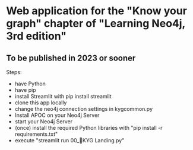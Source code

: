 # Web application for the "Know your graph" chapter of "Learning Neo4j, 3rd edition" 
## To be published in 2023 or sooner

Steps:
* have Python
* have pip
* install Streamlit with pip install streamlit
* clone this app locally
* change the neo4j connection settings in kygcommon.py
* Install APOC on your Neo4j Server 
* start your Neo4j Server
* (once) install the required Python libraries with "pip install -r requirements.txt"
* execute  "streamlit run 00_🧠KYG Landing.py"
  